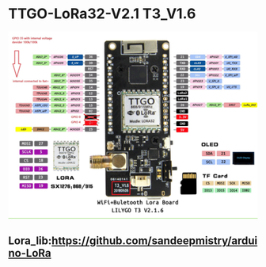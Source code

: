 # TTGO-LoRa32-V2.1 T3_V1.6
![image](https://github.com/umbm/TTGO-LoRa32-V2.1/blob/master/T3_1.6.jpg)

## Lora_lib:https://github.com/sandeepmistry/arduino-LoRa
